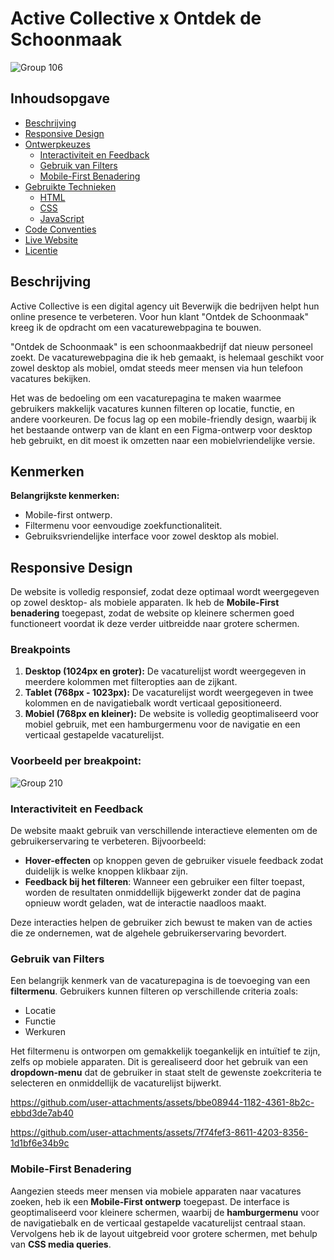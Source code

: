 # Active Collective x Ontdek de Schoonmaak

![Group 106](https://github.com/user-attachments/assets/3ba6b2c3-9db9-4243-b7f2-ace4520c22f4)




## Inhoudsopgave
- [Beschrijving](#beschrijving)
- [Responsive Design](#responsive-design)
- [Ontwerpkeuzes](#ontwerpkeuzes)
  - [Interactiviteit en Feedback](#interactiviteit-en-feedback)
  - [Gebruik van Filters](#gebruik-van-filters)
  - [Mobile-First Benadering](#mobile-first-benadering)
- [Gebruikte Technieken](#gebruikte-technieken)
  - [HTML](#html)
  - [CSS](#css)
  - [JavaScript](#javascript)
- [Code Conventies](#code-conventies)
- [Live Website](#live-website)
- [Licentie](#licentie)


## Beschrijving
Active Collective is een digital agency uit Beverwijk die bedrijven helpt hun online presence te verbeteren. Voor hun klant "Ontdek de Schoonmaak" kreeg ik de opdracht om een vacaturewebpagina te bouwen.

"Ontdek de Schoonmaak" is een schoonmaakbedrijf dat nieuw personeel zoekt. De vacaturewebpagina die ik heb gemaakt, is helemaal geschikt voor zowel desktop als mobiel, omdat steeds meer mensen via hun telefoon vacatures bekijken.

Het was de bedoeling om een vacaturepagina te maken waarmee gebruikers makkelijk vacatures kunnen filteren op locatie, functie, en andere voorkeuren. De focus lag op een mobile-friendly design, waarbij ik het bestaande ontwerp van de klant en een Figma-ontwerp voor desktop heb gebruikt, en dit moest ik omzetten naar een mobielvriendelijke versie.

## Kenmerken
**Belangrijkste kenmerken:**
- Mobile-first ontwerp.
- Filtermenu voor eenvoudige zoekfunctionaliteit.
- Gebruiksvriendelijke interface voor zowel desktop als mobiel.

## Responsive Design

De website is volledig responsief, zodat deze optimaal wordt weergegeven op zowel desktop- als mobiele apparaten. Ik heb de **Mobile-First benadering** toegepast, zodat de website op kleinere schermen goed functioneert voordat ik deze verder uitbreidde naar grotere schermen.

### Breakpoints

1. **Desktop (1024px en groter):** De vacaturelijst wordt weergegeven in meerdere kolommen met filteropties aan de zijkant.
2. **Tablet (768px - 1023px):** De vacaturelijst wordt weergegeven in twee kolommen en de navigatiebalk wordt verticaal gepositioneerd.
3. **Mobiel (768px en kleiner):** De website is volledig geoptimaliseerd voor mobiel gebruik, met een hamburgermenu voor de navigatie en een verticaal gestapelde vacaturelijst.

### Voorbeeld per breakpoint:

![Group 210](https://github.com/user-attachments/assets/afb59be4-940d-4109-948b-b3c59000243f)


### Interactiviteit en Feedback

De website maakt gebruik van verschillende interactieve elementen om de gebruikerservaring te verbeteren. Bijvoorbeeld:

- **Hover-effecten** op knoppen geven de gebruiker visuele feedback zodat duidelijk is welke knoppen klikbaar zijn.
- **Feedback bij het filteren**: Wanneer een gebruiker een filter toepast, worden de resultaten onmiddellijk bijgewerkt zonder dat de pagina opnieuw wordt geladen, wat de interactie naadloos maakt.
  
Deze interacties helpen de gebruiker zich bewust te maken van de acties die ze ondernemen, wat de algehele gebruikerservaring bevordert.

### Gebruik van Filters

Een belangrijk kenmerk van de vacaturepagina is de toevoeging van een **filtermenu**. Gebruikers kunnen filteren op verschillende criteria zoals:

- Locatie
- Functie
- Werkuren

Het filtermenu is ontworpen om gemakkelijk toegankelijk en intuïtief te zijn, zelfs op mobiele apparaten. Dit is gerealiseerd door het gebruik van een **dropdown-menu** dat de gebruiker in staat stelt de gewenste zoekcriteria te selecteren en onmiddellijk de vacaturelijst bijwerkt.


https://github.com/user-attachments/assets/bbe08944-1182-4361-8b2c-ebbd3de7ab40


https://github.com/user-attachments/assets/7f74fef3-8611-4203-8356-1d1bf6e34b9c

### Mobile-First Benadering

Aangezien steeds meer mensen via mobiele apparaten naar vacatures zoeken, heb ik een **Mobile-First ontwerp** toegepast. De interface is geoptimaliseerd voor kleinere schermen, waarbij de **hamburgermenu** voor de navigatiebalk en de verticaal gestapelde vacaturelijst centraal staan. Vervolgens heb ik de layout uitgebreid voor grotere schermen, met behulp van **CSS media queries**.



